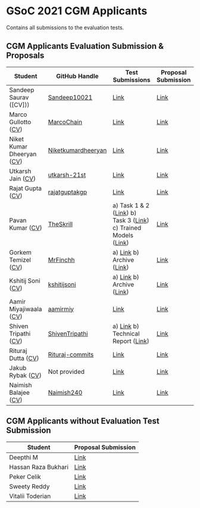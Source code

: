 # GSoC 2021 CGM Applicants
Contains all submissions to the evaluation tests.

## CGM Applicants Evaluation Submission & Proposals

| Student                 | GitHub Handle                                               | Test Submissions                                                           | Proposal Submission |
| ----------------------- | ----------------------------------------------------------- | -------------------------------------------------------------------------- | ------------------- |
| Sandeep Saurav ([CV]))| [Sandeep10021](https://github.com/Sandeep10021)             | [Link](https://github.com/Sandeep10021/ML4SCI_GSoC)| [Link](https://github.com/Shra1-25/CGM-GSoC2021/blob/main/CGM/Archive/Proposals/CGM_SandeepSaurav_5879847705903104_1618317156_CGM-_GSoc_Proposal.pdf)|
| Marco Gullotto ([CV](https://github.com/Shra1-25/CGM-GSoC2021/blob/main/CGM/Archive/CV/marco_gullotto_cv.pdf))| [MarcoChain](https://github.com/MarcoChain)                 | [Link](https://github.com/MarcoChain/ML4-Dimensionality-Reduction)| [Link](https://github.com/Shra1-25/CGM-GSoC2021/blob/main/CGM/Archive/Proposals/CGM_Marco_Gullotto_5800078553382912_1618326528_Proposal_GSoC.pdf)|
| Niket Kumar Dheeryan ([CV](https://github.com/Shra1-25/CGM-GSoC2021/blob/main/CGM/Archive/CV/niket_kumar_dheeryan_cv.pdf))| [Niketkumardheeryan](https://github.com/Niketkumardheeryan) | [Link](https://github.com/Niketkumardheeryan/Dimensionality-Reduction-Evalution-Test)| [Link](https://github.com/Shra1-25/CGM-GSoC2021/blob/main/CGM/Archive/Proposals/CGM_NIket_Dheerya_5518596396023808_1618299541_n.pdf)|
| Utkarsh Jain ([CV](https://github.com/Shra1-25/CGM-GSoC2021/blob/main/CGM/Archive/CV/utkarsh_jain_cv.pdf))| [utkarsh-21st](https://github.com/utkarsh-21st)             | [Link](https://github.com/utkarsh-21st/CGM_GSOC)|[Link](https://github.com/Shra1-25/CGM-GSoC2021/blob/main/CGM/Archive/Proposals/CGM_Utkarsh_Jain_4857157826117632_1618335896_proposal_CGM.pdf)|
| Rajat Gupta ([CV](https://github.com/Shra1-25/CGM-GSoC2021/blob/main/CGM/Archive/CV/rajat_gupta_cv.pdf))| [rajatguptakgp](https://github.com/rajatguptakgp)           | [Link](https://github.com/rajatguptakgp/gsoc21_cgm)|[Link](https://github.com/Shra1-25/CGM-GSoC2021/blob/main/CGM/Archive/Proposals/CGM_NMR_Rajat_Gupta_NA_5395227268874240_1618330995_Proposal_-_CGM_NMR_-_Rajat_Gupta.pdf)|
| Pavan Kumar ([CV](https://github.com/Shra1-25/CGM-GSoC2021/blob/main/CGM/Archive/CV/pavan_kumar_cv.pdf))| [TheSkrill](https://www.github.com/TheSkrill)               | a) Task 1 & 2 ([Link](https://colab.research.google.com/drive/1PNTq1gEH1fa29EV_J2QqzXw28e_adqLN?usp=sharing))  b) Task 3 ([Link](https://colab.research.google.com/drive/14Gy5KkivFU77hkLy6wmZeYoXwR-Q7EpJ?usp=sharing))  c) Trained Models ([Link](https://drive.google.com/drive/folders/1CXBaQVIkam05qUsj7-EKyAJM3WHwRToJ?usp=sharing))|[Link](https://github.com/Shra1-25/CGM-GSoC2021/blob/main/CGM/Archive/Proposals/CGM_PavanKumarTurlapati_5766328431935488_1618336560_GSoC_Proposal_CGM_-_2021.pdf)|
| Gorkem Temizel ([CV](https://github.com/Shra1-25/CGM-GSoC2021/blob/main/CGM/Archive/CV/gorkem_temizel_cv.pdf))| [MrFinchh](https://github.com/MrFinchh)                     | a) [Link](https://github.com/MrFinchh/GSoC-ML4SCI-Eval-Task) b) Archive ([Link](https://github.com/Shra1-25/CGM-GSoC2021/tree/main/CGM/Archive/Submission_archives/Gorkem%20Temizel))|[Link](https://github.com/Shra1-25/CGM-GSoC2021/blob/main/CGM/Archive/Proposals/CGM_Gorkem_Temizell_6188500380024832_1618316266_Proposal.pdf) |
| Kshitij Soni ([CV](https://github.com/Shra1-25/CGM-GSoC2021/blob/main/CGM/Archive/CV/kshitij_soni_cv.pdf))| [kshitijsoni](https://github.com/kshitijsoni)               | a) [Link](https://github.com/kshitijsoni/GSOC-21) b) Archive ([Link](https://github.com/Shra1-25/CGM-GSoC2021/tree/main/CGM/Archive/Submission_archives/Kshitij%20Soni))|[Link](https://github.com/Shra1-25/CGM-GSoC2021/blob/main/CGM/Archive/Proposals/CGM_Kshitij%20Soni_6668308692074496_1618333421_GSOC21.pdf)|
| Aamir Miyajiwaala ([CV](https://github.com/Shra1-25/CGM-GSoC2021/blob/main/CGM/Archive/CV/aamir_miyajiwala_cv.pdf))| [aamirmiy](https://github.com/aamirmiy)                     | [Link](https://github.com/aamirmiy/GSOC21)|[Link](https://github.com/Shra1-25/CGM-GSoC2021/blob/main/CGM/Archive/Proposals/CGM_Aamir_Miyajiwala_6130143770181632_1618333539_Dimensionality_reduction_to_study_CGM.pdf)|
| Shiven Tripathi ([CV](https://github.com/Shra1-25/CGM-GSoC2021/blob/main/CGM/Archive/CV/shiven_tripathi_cv.pdf))| [ShivenTripathi](https://github.com/ShivenTripathi)         | a) [Link](https://drive.google.com/drive/folders/1f8qW3uE-O-YoQHK0CWj9tfuEanH_JZZO?usp=gmail) b) Technical Report ([Link](https://github.com/Shra1-25/CGM-GSoC2021/blob/main/CGM/Archive/Submission_archives/Shiven%20Tripathi/CGM_Technical_Report.pdf))|[Link](https://github.com/Shra1-25/CGM-GSoC2021/blob/main/CGM/Archive/Proposals/CGM_Shiven_Tripathi_6367546887897088_1618336448_GSoC_.pdf)|
| Rituraj Dutta ([CV](https://github.com/Shra1-25/CGM-GSoC2021/blob/main/CGM/Archive/CV/rituraj_dutta_cv.pdf))| [Rituraj-commits](https://github.com/Rituraj-commits)       | [Link](https://drive.google.com/drive/folders/1eWTJNOteFCHg0m46uFGPt1Z_t6GZSibI?usp=sharing)|[Link](https://github.com/Shra1-25/CGM-GSoC2021/blob/main/CGM/Archive/Proposals/CGM_Rituraj_Dutta_4653861639290880_1618334108_CGM_Proposal.pdf)|
| Jakub Rybak ([CV](https://github.com/Shra1-25/CGM-GSoC2021/blob/main/CGM/Archive/CV/jakub_rybak_cv.pdf))| Not provided[]()|[Link](https://drive.google.com/drive/folders/1dFOA40A7dcWP4JdvcAgK0Bpni4gsc8x-?usp=sharing)|[Link](https://github.com/Shra1-25/CGM-GSoC2021/blob/main/CGM/Archive/Proposals/CGM_Jakub_Rybak_6397757880795136_1618327442_Dimensionality_Reduction_for_Studying_Diffuse_Circumgalactic_Medium.pdf)|
| Naimish Balajee ([CV]())|[Naimish240](https://github.com/Naimish240)|[Link](https://github.com/Naimish240/GSoC21-ML4SCI)|[Link](https://github.com/Shra1-25/CGM-GSoC2021/blob/main/CGM/Archive/Proposals/CGM_Naimish_Mani_B_5188777485533184_1618293455_CGM_Proposal_Naimish.pdf)|

## CGM Applicants without Evaluation Test Submission
| Student                 |  Proposal Submission |
| ----------------------- |  ------------------- |
| Deepthi M   | [Link](https://github.com/Shra1-25/CGM-GSoC2021/blob/main/CGM/Archive/Proposals/CGM_DeepthiM_5422780373270528_1618325406_ml4sci.pdf)|
| Hassan Raza Bukhari           | [Link](https://github.com/Shra1-25/CGM-GSoC2021/blob/main/CGM/Archive/Proposals/CGM_Hassan_Raza_Bukhari_5357546598039552_1618238584_GSOC_proposal_Dimensionality_Reduction.pdf)|
| Peker Celik            | [Link](https://github.com/Shra1-25/CGM-GSoC2021/blob/main/CGM/Archive/Proposals/CGM_Peker_Celik_NA_5246502382862336_1618333216_Peker_Celik_ML4SCI_Proposal.pdf)|
| Sweety Reddy            | [Link](https://github.com/Shra1-25/CGM-GSoC2021/blob/main/CGM/Archive/Proposals/CGM_Sweety_Reddy_4640094591385600_1618329279_Sweety_Reddy___Gsoc__Project_proposal.pdf)    |
| Vitalii Toderian | [Link](https://github.com/Shra1-25/CGM-GSoC2021/blob/main/CGM/Archive/Proposals/CGM_Vitalii_Toderian_6673458827624448_1618336107_CGM_GSOC_Proposal.pdf)|


